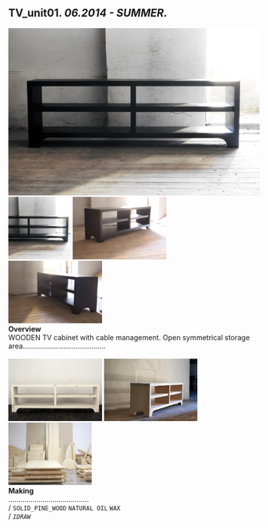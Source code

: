 
## TV_unit01. _06.2014 - SUMMER._  
![TV_unit01](/projects/TV_unit01/100.jpg)<a href="https://ewwgene.github.io/projects/TV_unit01/001.jpg"><img src="/projects/TV_unit01/001.jpg" height="125"></a> <a href="https://ewwgene.github.io/projects/TV_unit01/002.jpg"><img src="/projects/TV_unit01/002.jpg" height="125"></a> <a href="https://ewwgene.github.io/projects/TV_unit01/003.jpg"><img src="/projects/TV_unit01/003.jpg" height="125"></a>   
**Overview**  
WOODEN TV cabinet with cable management. Open symmetrical storage area.........................................  
<br>
<a href="https://ewwgene.github.io/projects/TV_unit01/Making/202.jpg"><img src="/projects/TV_unit01/Making/202.jpg" height="125"></a> <a href="https://ewwgene.github.io/projects/TV_unit01/Making/203.jpg"><img src="/projects/TV_unit01/Making/203.jpg" height="125"></a> <a href="https://ewwgene.github.io/projects/TV_unit01/Making/IMG_1842.jpg"><img src="/projects/TV_unit01/Making/IMG_1842.jpg" height="125"></a>   
**Making**  
........................................  
/
`SOLID_PINE_WOOD` `NATURAL OIL` `WAX`   
/
_`IDRAW`_   
<br>

